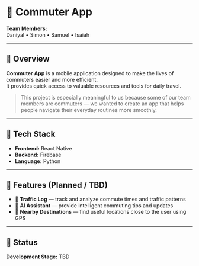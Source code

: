 # 🚗 Commuter App

**Team Members:**  
Daniyal • Simon • Samuel • Isaiah  

---

## 📱 Overview
**Commuter App** is a mobile application designed to make the lives of commuters easier and more efficient.  
It provides quick access to valuable resources and tools for daily travel.

> This project is especially meaningful to us because some of our team members are commuters — we wanted to create an app that helps people navigate their everyday routines more smoothly.

---

## 🧠 Tech Stack
- **Frontend:** React Native  
- **Backend:** Firebase  
- **Language:** Python  

---

## 🧩 Features (Planned / TBD)
- 🚦 **Traffic Log** — track and analyze commute times and traffic patterns  
- 🤖 **AI Assistant** — provide intelligent commuting tips and updates  
- 📍 **Nearby Destinations** — find useful locations close to the user using GPS  

---

## 🚧 Status
**Development Stage:** TBD
